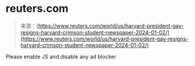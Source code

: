 <!--yml
category: 未分类
date: 2024-05-27 14:25:40
-->

# reuters.com

> 来源：[https://www.reuters.com/world/us/harvard-president-gay-resigns-harvard-crimson-student-newspaper-2024-01-02/](https://www.reuters.com/world/us/harvard-president-gay-resigns-harvard-crimson-student-newspaper-2024-01-02/)

Please enable JS and disable any ad blocker